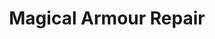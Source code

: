 ---
title: "Magical Armour Repair"
canonical: "skill/magical-armour-repair"
canonical_title: "Awakened Fey Loresheet"
lists:
    - awakened-fey-loresheet
tier: 4
osp_cost: 35
prerequisites: ["awakened-fey-loresheet/plus-2-magical-armour"]
replacement: false
ladder: "magical-armour"
weight: 10
---